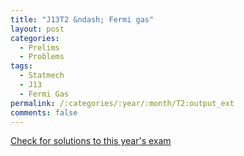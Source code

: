 ```yaml
---
title: "J13T2 &ndash; Fermi gas"
layout: post
categories:
  - Prelims
  - Problems
tags:
  - Statmech
  - J13
  - Fermi Gas
permalink: /:categories/:year/:month/T2:output_ext
comments: false
---
```

<object data="2013J2T.pdf" type="application/pdf" width="100%" height="500"></object>
<div class="message"><a href='https://princetonprelim.com/prelim/30/'>Check for solutions to this year's exam</a></div>